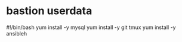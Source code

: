 # bastion userdata
#!/bin/bash
yum install -y mysql
yum install -y git tmux
yum install -y ansibleh
